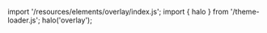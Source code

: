 <!--
type: template
name: overlay
-->

import '/resources/elements/overlay/index.js';
import { halo } from '/theme-loader.js';
halo('overlay');
